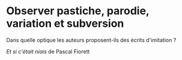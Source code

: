 # Observer pastiche, parodie, variation et subversion

Dans quelle optique les auteurs proposent-ils des écrits d'imitation ?

*Et si c'était niais* de Pascal Fiorett
<!--stackedit_data:
eyJoaXN0b3J5IjpbMTA1MjU2NTczOSwtMzA1MzYwMDA4LC00NT
M3NjE4MTRdfQ==
-->